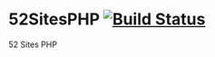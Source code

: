 # 52SitesPHP [![Build Status](https://travis-ci.org/gerardbeckerleg/52SitesPHP.svg?branch=master)](https://travis-ci.org/gerardbeckerleg/52SitesPHP)
52 Sites PHP
